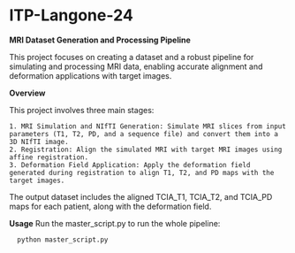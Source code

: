 # ITP-Langone-24

**MRI Dataset Generation and Processing Pipeline**

This project focuses on creating a dataset and a robust pipeline for simulating and processing MRI data, enabling accurate alignment and deformation applications with target images.

**Overview**

This project involves three main stages:

    1. MRI Simulation and NIfTI Generation: Simulate MRI slices from input parameters (T1, T2, PD, and a sequence file) and convert them into a 3D NIfTI image.
    2. Registration: Align the simulated MRI with target MRI images using affine registration.
    3. Deformation Field Application: Apply the deformation field generated during registration to align T1, T2, and PD maps with the target images.

The output dataset includes the aligned TCIA_T1, TCIA_T2, and TCIA_PD maps for each patient, along with the deformation field.

**Usage**
Run the master_script.py to run the whole pipeline:

      python master_script.py



